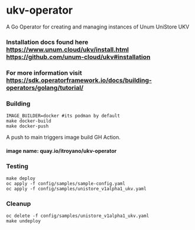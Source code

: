 # ukv-operator
A Go Operator for creating and managing instances of Unum UniStore UKV

### Installation docs found here https://www.unum.cloud/ukv/install.html https://github.com/unum-cloud/ukv#installation

### For more information visit https://sdk.operatorframework.io/docs/building-operators/golang/tutorial/

### Building
```
IMAGE_BUILDER=docker #its podman by default
make docker-build
make docker-push
```

A push to main triggers image build GH Action.

#### image name: quay.io/itroyano/ukv-operator

### Testing
```
make deploy
oc apply -f config/samples/sample-config.yaml
oc apply -f config/samples/unistore_v1alpha1_ukv.yaml 
```
### Cleanup
```
oc delete -f config/samples/unistore_v1alpha1_ukv.yaml 
make undeploy
```